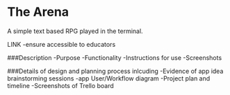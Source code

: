# The Arena

A simple text based RPG played in the terminal.

LINK
-ensure accessible to educators

###Description
-Purpose
-Functionality
-Instructions for use
-Screenshots

###Details of design and planning process inlcuding
-Evidence of app idea brainstorming sessions
-app User/Workflow diagram
-Project plan and timeline
-Screenshots of Trello board
